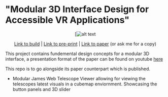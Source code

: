 # "Modular 3D Interface Design for Accessible VR Applications"

<div align="center">

[![alt text](https://pbs.twimg.com/media/F1HAGbZXwAM2_qw?format=jpg&name=4096x4096)


[Link to build](https://github.com/corriedotdev/vr-modular-3d-gui/releases/tag/vr) | [Link to pre-print](https://arxiv.org/abs/2304.10541) | [Link to paper](https://link.springer.com/chapter/10.1007/978-3-031-35634-6_2) (or ask me for a copy)
</div>

This project contains fundemental design concepts for a modular 3D interface, a presentation format of the paper can be found on youtube [here](https://youtu.be/3NhJOPAUMCs)

This repo is to go alongside its paper counterpart which is published.

* Modular James Web Telescope Viewer allowing for viewing the telescopes latest visuals in a cubemap enviornment. Showcasing the button panels and 3D slider
